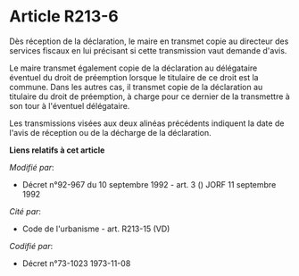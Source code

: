 # Article R213-6

Dès réception de la déclaration, le maire en transmet copie au directeur des services fiscaux en lui précisant si cette
transmission vaut demande d'avis.

Le maire transmet également copie de la déclaration au délégataire éventuel du droit de préemption lorsque le titulaire de ce
droit est la commune. Dans les autres cas, il transmet copie de la déclaration au titulaire du droit de préemption, à charge
pour ce dernier de la transmettre à son tour à l'éventuel délégataire.

Les transmissions visées aux deux alinéas précédents indiquent la date de l'avis de réception ou de la décharge de la
déclaration.

**Liens relatifs à cet article**

_Modifié par_:

  - Décret n°92-967 du 10 septembre 1992 - art. 3 () JORF 11 septembre 1992

_Cité par_:

  - Code de l'urbanisme - art. R213-15 (VD)

_Codifié par_:

  - Décret n°73-1023 1973-11-08
